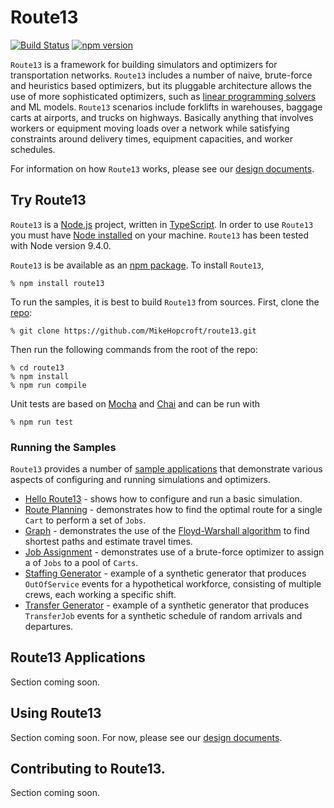 # Route13 

[![Build Status](https://travis-ci.com/MikeHopcroft/route13.svg?branch=master)](https://travis-ci.com/MikeHopcroft/route13)
[![npm version](https://badge.fury.io/js/route13.svg)](https://badge.fury.io/js/route13)

`Route13` is a framework for building simulators and optimizers for transportation networks. `Route13` includes a number of naive, brute-force and heuristics based optimizers, but its pluggable architecture allows the use of more sophisticated optimizers, such as 
[linear programming solvers](https://en.wikipedia.org/wiki/Linear_programming)
and ML models. `Route13` scenarios include forklifts in warehouses, baggage carts at airports, and trucks on highways. Basically anything that involves workers or equipment moving loads over a network while satisfying constraints around delivery times, equipment capacities, and worker schedules.

For information on how `Route13` works, please see our
[design documents](https://github.com/MikeHopcroft/route13/blob/master/documentation/README.md).

## Try Route13

`Route13` is a [Node.js](https://nodejs.org/en/) project,
written in [TypeScript](https://www.typescriptlang.org/).
In order to use `Route13` you must have
[Node installed](https://nodejs.org/en/download/) on your machine.
`Route13` has been tested with Node version 9.4.0.

`Route13` is be available as an [npm package](https://www.npmjs.com/package/route13). To install `Route13`,

~~~
% npm install route13
~~~

To run the samples, it is best to build `Route13` from sources. First, clone the [repo](https://github.com/MikeHopcroft/route13):
~~~
% git clone https://github.com/MikeHopcroft/route13.git
~~~

Then run the following commands from the root of the repo:

~~~
% cd route13
% npm install
% npm run compile
~~~

Unit tests are based on [Mocha](https://www.npmjs.com/package/mocha) and 
[Chai](https://www.npmjs.com/package/chai) and can be run with
~~~
% npm run test
~~~
### Running the Samples

`Route13` provides a number of [sample applications](./samples/index.md) that demonstrate various aspects of configuring and running simulations and optimizers.

* [Hello Route13](./documentation/samples/hello-route13.md) - shows how to configure and run a basic simulation.
* [Route Planning](./documentation/samples/route-planner.md) - demonstrates how to find the optimal route for a single `Cart` to perform a set of `Jobs`.
* [Graph](./documentation/samples/graph.md) - demonstrates the use of the [Floyd-Warshall algorithm](https://en.wikipedia.org/wiki/Floyd%E2%80%93Warshall_algorithm)
 to find shortest paths and estimate travel times.
* [Job Assignment](./documentation/samples/job-assignment.md) - demonstrates use of a brute-force optimizer to assign a of `Jobs` to a pool of `Carts`.
* [Staffing Generator](./documentation/samples/staffing-generator.md) - example of a synthetic generator that produces `OutOfService` events
for a hypothetical workforce, consisting of multiple crews, each working a
specific shift.
* [Transfer Generator](./documentation/samples/transfer-generator.md) - example of a synthetic generator that produces `TransferJob` events
for a synthetic schedule of random arrivals and departures.

## Route13 Applications

Section coming soon.

## Using Route13

Section coming soon. For now, please see our 
[design documents](https://github.com/MikeHopcroft/route13/blob/master/documentation/README.md).

## Contributing to Route13.

Section coming soon.